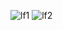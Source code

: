 ![lf1](https://user-images.githubusercontent.com/12981490/41138922-22e5899e-6b02-11e8-9fcd-878beafa5095.png)
![lf2](https://user-images.githubusercontent.com/12981490/41138923-23284a90-6b02-11e8-8888-b6ffa3cc2d6d.png)
